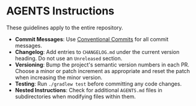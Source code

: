 # AGENTS Instructions

These guidelines apply to the entire repository.

- **Commit Messages**: Use [Conventional Commits](https://www.conventionalcommits.org/) for all commit messages.
- **Changelog**: Add entries to `CHANGELOG.md` under the current version heading. Do not use an `Unreleased` section.
- **Versioning**: Bump the project's semantic version numbers in each PR. Choose a minor or patch increment as appropriate and reset the patch when increasing the minor version.
- **Testing**: Run `./gradlew test` before committing any code changes.
- **Nested Instructions**: Check for additional `AGENTS.md` files in subdirectories when modifying files within them.
